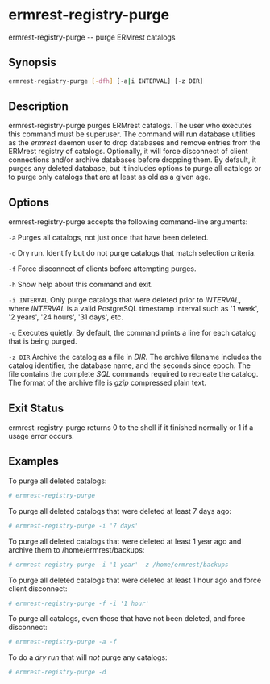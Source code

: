# ermrest-registry-purge

ermrest-registry-purge -- purge ERMrest catalogs

## Synopsis

```sh
ermrest-registry-purge [-dfh] [-a|i INTERVAL] [-z DIR]
```

## Description

ermrest-registry-purge purges ERMrest catalogs. The user who executes this
command must be superuser. The command will run database utilities as the
_ermrest_ daemon user to drop databases and remove entries from the ERMrest
registry of catalogs. Optionally, it will force disconnect of client
connections and/or archive databases before dropping them. By default, it
purges any deleted database, but it includes options to purge all catalogs
or to purge only catalogs that are at least as old as a given age.

## Options

ermrest-registry-purge accepts the following command-line arguments: 

`-a`
    Purges all catalogs, not just once that have been deleted.

`-d`
    Dry run. Identify but do not purge catalogs that match selection criteria.

`-f`
    Force disconnect of clients before attempting purges.

`-h`
    Show help about this command and exit.

`-i INTERVAL`
    Only purge catalogs that were deleted prior to _INTERVAL_, where _INTERVAL_
    is a valid PostgreSQL timestamp interval such as '1 week', '2 years',
    '24 hours', '31 days', etc.

`-q`
    Executes quietly. By default, the command prints a line for each catalog
    that is being purged.

`-z DIR`
    Archive the catalog as a file in _DIR_. The archive filename includes the 
    catalog identifier, the database name, and the seconds since epoch. The
    file contains the complete _SQL_ commands required to recreate the catalog.
    The format of the archive file is _gzip_ compressed plain text.

## Exit Status

ermrest-registry-purge returns 0 to the shell if it finished normally or 1 if a
usage error occurs.

## Examples

To purge all deleted catalogs:

```sh
# ermrest-registry-purge
```

To purge all deleted catalogs that were deleted at least 7 days ago:

```sh
# ermrest-registry-purge -i '7 days'
```

To purge all deleted catalogs that were deleted at least 1 year ago and archive
them to /home/ermrest/backups:

```sh
# ermrest-registry-purge -i '1 year' -z /home/ermrest/backups
```

To purge all deleted catalogs that were deleted at least 1 hour ago and
force client disconnect:

```sh
# ermrest-registry-purge -f -i '1 hour'
```

To purge all catalogs, even those that have not been deleted, and force
disconnect:

```sh
# ermrest-registry-purge -a -f
```

To do a _dry run_ that will _not_ purge any catalogs:
 
```sh
# ermrest-registry-purge -d
```

